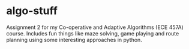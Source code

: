 # algo-stuff
Assignment 2 for my Co-operative and Adaptive Algorithms (ECE 457A) course. Includes fun things like maze solving, game playing and route planning using some interesting approaches in python.
